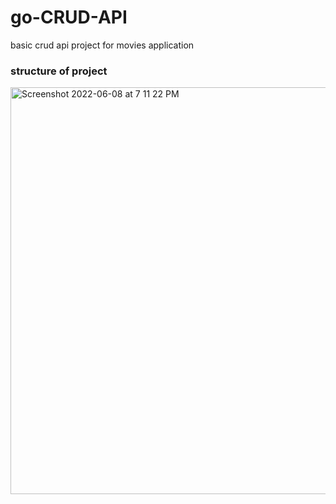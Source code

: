 # go-CRUD-API
basic crud api project for movies application


### structure of project

<img width="651" alt="Screenshot 2022-06-08 at 7 11 22 PM" src="https://user-images.githubusercontent.com/70997750/172633612-0969059f-495f-44cd-8107-44283de63786.png">
